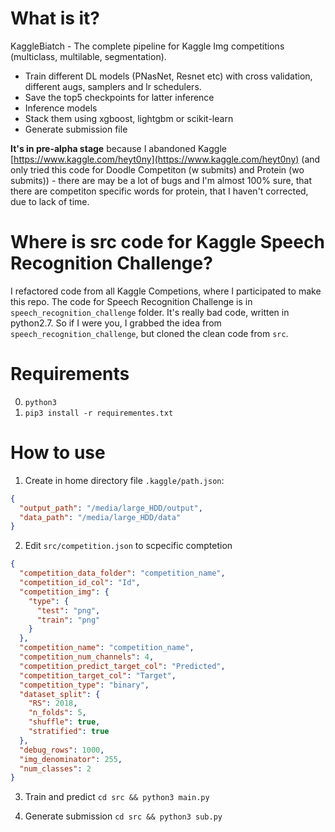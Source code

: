 # What is it?
KaggleBiatch - The complete pipeline for Kaggle Img competitions (multiclass, multilable, segmentation). 
* Train different DL models (PNasNet, Resnet etc) with cross validation, different augs, samplers and lr schedulers. 
* Save the top5 checkpoints for latter inference
* Inference models
* Stack them using xgboost, lightgbm or scikit-learn
* Generate submission file

**It's in pre-alpha stage** because I abandoned Kaggle [https://www.kaggle.com/heyt0ny](https://www.kaggle.com/heyt0ny) (and only tried this code for Doodle Competiton (w submits) and Protein (wo submits)) - there are may be a lot of bugs and I'm almost 100% sure, that there are competiton specific words for protein, that I haven't corrected, due to lack of time.


# Where is src code for Kaggle Speech Recognition Challenge?
I refactored code from all Kaggle Competions, where I participated to make this repo. The code for Speech Recognition Challenge is in `speech_recognition_challenge` folder. It's really bad code, written in python2.7. So if I were you, I grabbed the idea from `speech_recognition_challenge`, but cloned the clean code from `src`.

# Requirements
0) `python3`
1) `pip3 install -r requirementes.txt`

# How to use

1) Create in home directory file `.kaggle/path.json`:

```json
{
  "output_path": "/media/large_HDD/output",
  "data_path": "/media/large_HDD/data"
}
```

2) Edit `src/competition.json` to scpecific comptetion

```json
{
  "competition_data_folder": "competition_name",
  "competition_id_col": "Id",
  "competition_img": {
    "type": {
      "test": "png",
      "train": "png"
    }
  },
  "competition_name": "competition_name",
  "competition_num_channels": 4,
  "competition_predict_target_col": "Predicted",
  "competition_target_col": "Target",
  "competition_type": "binary",
  "dataset_split": {
    "RS": 2018,
    "n_folds": 5,
    "shuffle": true,
    "stratified": true
  },
  "debug_rows": 1000,
  "img_denominator": 255,
  "num_classes": 2
}
```

3) Train and predict `cd src && python3 main.py`

4) Generate submission `cd src && python3 sub.py`
